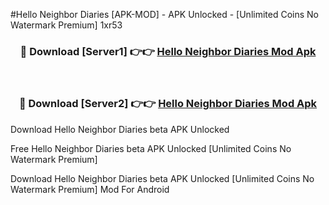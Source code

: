 #Hello Neighbor Diaries [APK-MOD] - APK Unlocked - [Unlimited Coins No Watermark Premium] 1xr53



<div align="center">

<h3>🔴 Download [Server1] 👉👉 <a href="https://momento.my/?title=Hello_Neighbor_Diaries">Hello Neighbor Diaries Mod Apk</a></h3><br>

<h3>🔴 Download [Server2] 👉👉 <a href="https://momento.my/?title=Hello_Neighbor_Diaries">Hello Neighbor Diaries Mod Apk</a></h3>
</div>



Download Hello Neighbor Diaries beta APK Unlocked

Free Hello Neighbor Diaries beta APK Unlocked [Unlimited Coins No Watermark Premium]

Download Hello Neighbor Diaries beta APK Unlocked [Unlimited Coins No Watermark Premium] Mod For Android
